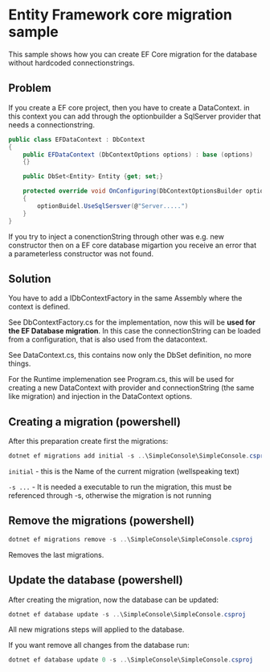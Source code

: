 # Entity Framework core migration sample
This sample shows how you can create EF Core migration for the database without hardcoded connectionstrings.

## Problem
If you create a EF core project, then you have to create a DataContext. in this context you can add through the optionbuilder a SqlServer provider that needs a connectionstring.

```csharp
public class EFDataContext : DbContext
{
    public EFDataContext (DbContextOptions options) : base (options)
    {}

    public DbSet<Entity> Entity {get; set;}

    protected override void OnConfiguring(DbContextOptionsBuilder optionBuilder)
    {
        optionBuidel.UseSqlSersver(@"Server.....")
    }
}
```

If you try to inject a  conenctionString through other was e.g. new constructor then on a EF core database migartion you receive an error that a parameterless constructor was not found.

## Solution
You have to add a IDbContextFactory<T> in the same Assembly where the context is defined.

See DbContextFactory.cs for the implementation, now this will be **used for the EF Database migration**. In this case the connectionString can be loaded from a configuration, that is also used from the datacontext.

See DataContext.cs, this contains now only the DbSet definition, no more things.

For the Runtime implemenation see Program.cs, this will be used for creating a new DataContext with provider and connectionString (the same like migration) and injection in the DataContext options.

## Creating a migration (powershell)
After this preparation create first the migrations:

```powershell
dotnet ef migrations add initial -s ..\SimpleConsole\SimpleConsole.csproj 
```
`initial` - this is the Name of the current migration (wellspeaking text)

`-s ...` - It is needed a executable to run the migration, this must be referenced through -s, otherwise the migration is not running

## Remove the migrations (powershell)
```powershell
dotnet ef migrations remove -s ..\SimpleConsole\SimpleConsole.csproj
```
Removes the last migrations.

## Update the database (powershell)
After creating the migration, now the database can be updated:
```powershell
dotnet ef database update -s ..\SimpleConsole\SimpleConsole.csproj 
```
All new migrations steps will applied to the database.

If you want remove all changes from the database run:
```powershell
dotnet ef database update 0 -s ..\SimpleConsole\SimpleConsole.csproj
```



